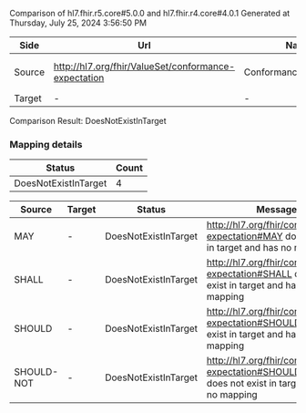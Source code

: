 Comparison of hl7.fhir.r5.core#5.0.0 and hl7.fhir.r4.core#4.0.1
Generated at Thursday, July 25, 2024 3:56:50 PM

| Side | Url | Name | Title | Description |
| --- | --- | --- | --- | --- |
| Source | http://hl7.org/fhir/ValueSet/conformance-expectation | ConformanceExpectation | Conformance Expectation | Description Needed Here |
| Target | - | - | - | - |


Comparison Result: DoesNotExistInTarget


### Mapping details

| Status | Count |
| ------ | ----- |
DoesNotExistInTarget | 4 |


| Source | Target | Status | Message |
| ------ | ------ | ------ | ------- |
| MAY | - | DoesNotExistInTarget | http://hl7.org/fhir/conformance-expectation#MAY does not exist in target and has no mapping |
| SHALL | - | DoesNotExistInTarget | http://hl7.org/fhir/conformance-expectation#SHALL does not exist in target and has no mapping |
| SHOULD | - | DoesNotExistInTarget | http://hl7.org/fhir/conformance-expectation#SHOULD does not exist in target and has no mapping |
| SHOULD-NOT | - | DoesNotExistInTarget | http://hl7.org/fhir/conformance-expectation#SHOULD-NOT does not exist in target and has no mapping |

